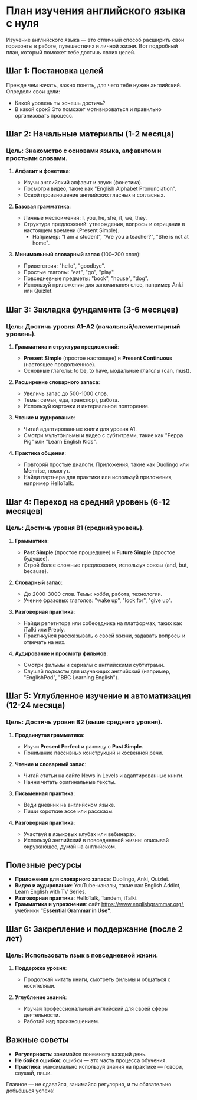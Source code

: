 # План изучения английского языка с нуля

Изучение английского языка — это отличный способ расширить свои горизонты в работе, путешествиях и личной жизни. Вот подробный план, который поможет тебе достичь своих целей.

## Шаг 1: Постановка целей
Прежде чем начать, важно понять, для чего тебе нужен английский. Определи свои цели:
- Какой уровень ты хочешь достичь?
- В какой срок?
Это поможет мотивироваться и правильно организовать процесс.

## Шаг 2: Начальные материалы (1-2 месяца)
### Цель: Знакомство с основами языка, алфавитом и простыми словами.

1. **Алфавит и фонетика**:
   - Изучи английский алфавит и звуки (фонетика).
   - Посмотри видео, такие как "English Alphabet Pronunciation".
   - Освой произношение английских гласных и согласных.

2. **Базовая грамматика**:
   - Личные местоимения: I, you, he, she, it, we, they.
   - Структура предложений: утверждения, вопросы и отрицания в настоящем времени (Present Simple).
     - Например: "I am a student", "Are you a teacher?", "She is not at home".

3. **Минимальный словарный запас** (100–200 слов):
   - Приветствия: "hello", "goodbye".
   - Простые глаголы: "eat", "go", "play".
   - Повседневные предметы: "book", "house", "dog".
   - Используй приложения для запоминания слов, например Anki или Quizlet.

## Шаг 3: Закладка фундамента (3-6 месяцев)
### Цель: Достичь уровня A1–A2 (начальный/элементарный уровень).

1. **Грамматика и структура предложений**:
   - **Present Simple** (простое настоящее) и **Present Continuous** (настоящее продолженное).
   - Основные глаголы: to be, to have, модальные глаголы (can, must).

2. **Расширение словарного запаса**:
   - Увеличь запас до 500-1000 слов.
   - Темы: семья, еда, транспорт, работа.
   - Используй карточки и интервальное повторение.

3. **Чтение и аудирование**:
   - Читай адаптированные книги для уровня A1.
   - Смотри мультфильмы и видео с субтитрами, такие как "Peppa Pig" или "Learn English Kids".

4. **Практика общения**:
   - Повторяй простые диалоги. Приложения, такие как Duolingo или Memrise, помогут.
   - Найди партнера для практики или используй приложения, например HelloTalk.

## Шаг 4: Переход на средний уровень (6-12 месяцев)
### Цель: Достичь уровня B1 (средний уровень).

1. **Грамматика**:
   - **Past Simple** (простое прошедшее) и **Future Simple** (простое будущее).
   - Строй более сложные предложения, используя союзы (and, but, because).

2. **Словарный запас**:
   - До 2000-3000 слов. Темы: хобби, работа, технологии.
   - Учение фразовых глаголов: "wake up", "look for", "give up".

3. **Разговорная практика**:
   - Найди репетитора или собеседника на платформах, таких как iTalki или Preply.
   - Практикуйся рассказывать о своей жизни, задавать вопросы и отвечать на них.

4. **Аудирование и просмотр фильмов**:
   - Смотри фильмы и сериалы с английскими субтитрами.
   - Слушай подкасты для изучающих английский (например, "EnglishPod", "BBC Learning English").

## Шаг 5: Углубленное изучение и автоматизация (12-24 месяца)
### Цель: Достичь уровня B2 (выше среднего уровня).

1. **Продвинутая грамматика**:
   - Изучи **Present Perfect** и разницу с **Past Simple**.
   - Понимание пассивных конструкций и косвенной речи.

2. **Чтение и словарный запас**:
   - Читай статьи на сайте News in Levels и адаптированные книги.
   - Начни читать оригинальные тексты.

3. **Письменная практика**:
   - Веди дневник на английском языке.
   - Пиши короткие эссе или рассказы.

4. **Разговорная практика**:
   - Участвуй в языковых клубах или вебинарах.
   - Используй английский в повседневной жизни: описывай окружающее, думай на английском.

## Полезные ресурсы
- **Приложения для словарного запаса**: Duolingo, Anki, Quizlet.
- **Видео и аудирование**: YouTube-каналы, такие как English Addict, Learn English with TV Series.
- **Разговорная практика**: HelloTalk, Tandem, iTalki.
- **Грамматика и упражнения**: сайт https://www.englishgrammar.org/, учебники **"Essential Grammar in Use"**.

## Шаг 6: Закрепление и поддержание (после 2 лет)
### Цель: Использовать язык в повседневной жизни.

1. **Поддержка уровня**:
   - Продолжай читать книги, смотреть фильмы и общаться с носителями.

2. **Углубление знаний**:
   - Изучай профессиональный английский для своей сферы деятельности.
   - Работай над произношением.

## Важные советы
- **Регулярность**: занимайся понемногу каждый день.
- **Не бойся ошибок**: ошибки — это часть процесса обучения.
- **Практика**: максимально используй знания на практике — говори, слушай, пиши.

Главное — не сдавайся, занимайся регулярно, и ты обязательно добьёшься успеха!
